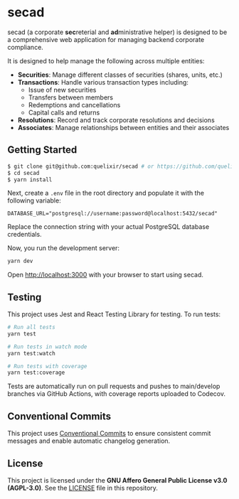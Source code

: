 # secad

secad (a corporate **sec**reterial and **ad**ministrative helper) is designed to be a comprehensive web application for managing backend corporate compliance.

It is designed to help manage the following across multiple entities:

- **Securities**: Manage different classes of securities (shares, units, etc.)
- **Transactions**: Handle various transaction types including:
  - Issue of new securities
  - Transfers between members
  - Redemptions and cancellations
  - Capital calls and returns
- **Resolutions**: Record and track corporate resolutions and decisions
- **Associates**: Manage relationships between entities and their associates


## Getting Started

```bash
$ git clone git@github.com:quelixir/secad # or https://github.com/quelixir/secad
$ cd secad
$ yarn install
```

Next, create a `.env` file in the root directory and populate it with the following variable:

```
DATABASE_URL="postgresql://username:password@localhost:5432/secad"
```

Replace the connection string with your actual PostgreSQL database credentials.

Now, you run the development server:

```bash
yarn dev
```

Open [http://localhost:3000](http://localhost:3000) with your browser to start using secad.

## Testing

This project uses Jest and React Testing Library for testing. To run tests:

```bash
# Run all tests
yarn test

# Run tests in watch mode
yarn test:watch

# Run tests with coverage
yarn test:coverage
```

Tests are automatically run on pull requests and pushes to main/develop branches via GitHub Actions, with coverage reports uploaded to Codecov.

## Conventional Commits

This project uses [Conventional Commits](https://www.conventionalcommits.org/) to ensure consistent commit messages and enable automatic changelog generation.

## License

This project is licensed under the **GNU Affero General Public License v3.0 (AGPL-3.0)**. See the [LICENSE](LICENSE) file in this repository.
